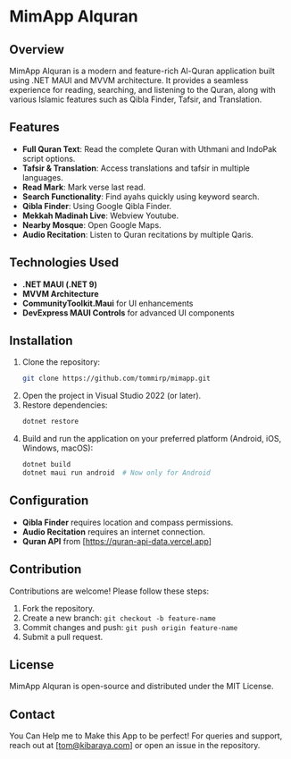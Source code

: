 # MimApp Alquran

## Overview
MimApp Alquran is a modern and feature-rich Al-Quran application built using .NET MAUI and MVVM architecture. It provides a seamless experience for reading, searching, and listening to the Quran, along with various Islamic features such as Qibla Finder, Tafsir, and Translation.

## Features
- **Full Quran Text**: Read the complete Quran with Uthmani and IndoPak script options.
- **Tafsir & Translation**: Access translations and tafsir in multiple languages.
- **Read Mark**: Mark verse last read.
- **Search Functionality**: Find ayahs quickly using keyword search.
- **Qibla Finder**: Using Google Qibla Finder.
- **Mekkah Madinah Live**: Webview Youtube.
- **Nearby Mosque**: Open Google Maps.
- **Audio Recitation**: Listen to Quran recitations by multiple Qaris.

## Technologies Used
- **.NET MAUI (.NET 9)**
- **MVVM Architecture**
- **CommunityToolkit.Maui** for UI enhancements
- **DevExpress MAUI Controls** for advanced UI components

## Installation
1. Clone the repository:
   ```sh
   git clone https://github.com/tommirp/mimapp.git
   ```
2. Open the project in Visual Studio 2022 (or later).
3. Restore dependencies:
   ```sh
   dotnet restore
   ```
4. Build and run the application on your preferred platform (Android, iOS, Windows, macOS):
   ```sh
   dotnet build
   dotnet maui run android  # Now only for Android
   ```

## Configuration
- **Qibla Finder** requires location and compass permissions.
- **Audio Recitation** requires an internet connection.
- **Quran API** from [https://quran-api-data.vercel.app]

## Contribution
Contributions are welcome! Please follow these steps:
1. Fork the repository.
2. Create a new branch: `git checkout -b feature-name`
3. Commit changes and push: `git push origin feature-name`
4. Submit a pull request.

## License
MimApp Alquran is open-source and distributed under the MIT License.

## Contact
You Can Help me to Make this App to be perfect!
For queries and support, reach out at [tom@kibaraya.com] or open an issue in the repository.

